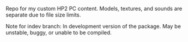 Repo for my custom HP2 PC content.
Models, textures, and sounds are separate due to file size limits.


Note for indev branch:
In development version of the package.
May be unstable, buggy, or unable to be compiled.